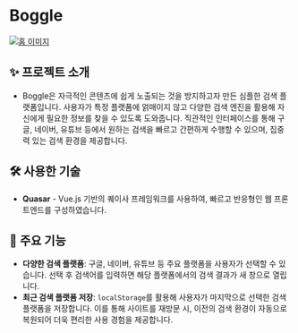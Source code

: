 # Boggle

[![홈 이미지](https://sanggusseu.github.io/boggle/og-image.jpg)](https://sanggusseu.github.io/boggle/)

## ✨ 프로젝트 소개

- Boggle은 자극적인 콘텐츠에 쉽게 노출되는 것을 방지하고자 만든 심플한 검색 플랫폼입니다. 사용자가 특정 플랫폼에 얽매이지 않고 다양한 검색 엔진을 활용해 자신에게 필요한 정보를 찾을 수 있도록 도와줍니다. 직관적인 인터페이스를 통해 구글, 네이버, 유튜브 등에서 원하는 검색을 빠르고 간편하게 수행할 수 있으며, 집중력 있는 검색 환경을 제공합니다.

## 🛠 사용한 기술

- **Quasar** - Vue.js 기반의 퀘이사 프레임워크를 사용하여, 빠르고 반응형인 웹 프론트엔드를 구성하였습니다.

## 🚀 주요 기능

- **다양한 검색 플랫폼**: 구글, 네이버, 유튜브 등 주요 플랫폼을 사용자가 선택할 수 있습니다. 선택 후 검색어를 입력하면 해당 플랫폼에서의 검색 결과가 새 창으로 열립니다.
- **최근 검색 플랫폼 저장**: `localStorage`를 활용해 사용자가 마지막으로 선택한 검색 플랫폼을 저장합니다. 이를 통해 사이트를 재방문 시, 이전의 검색 환경이 자동으로 복원되어 더욱 편리한 사용 경험을 제공합니다.
